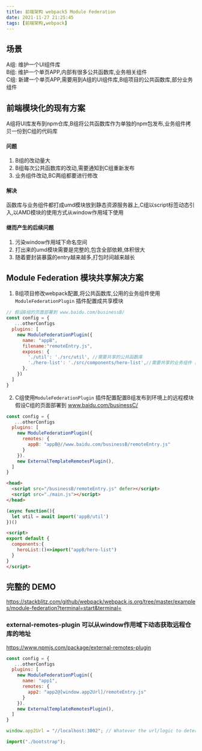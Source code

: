 ```yaml
---
title: 前端架构 webpack5 Module Federation
date: 2021-11-27 21:25:45
tags: [前端架构,webpack]
---
```


## 场景
A组: 维护一个UI组件库  
B组: 维护一个单页APP,内部有很多公共函数库,业务相关组件  
C组: 新建一个单页APP,需要用到A组的UI组件库,B组项目的公共函数库,部分业务组件

## 前端模块化的现有方案
A组将UI库发布到npm仓库,B组将公共函数库作为单独的npm包发布,业务组件拷贝一份到C组的代码库

#### 问题
1. B组的改动量大
2. B组每次公共函数库的改动,需要通知到C组重新发布
3. 业务组件改动,BC两组都要进行修改

#### 解决
函数库与业务组件都打成umd模块放到静态资源服务器上,C组以script标签动态引入,以AMD模块的使用方式从window作用域下使用

#### 继而产生的后续问题
1. 污染window作用域下命名空间
2. 打出来的umd模块需要是完整的,包含全部依赖,体积很大
3. 随着要封装暴露的entry越来越多,打包时间越来越长

## Module Federation 模块共享解决方案
1. B组项目修改webpack配置,将公共函数库,公用的业务组件使用`ModuleFederationPlugin` 插件配置成共享模块

```js B组项目webpack配置
// 假设B组的页面部署到 www.baidu.com/businessB/
const config = {
   ...otherConfigs
  plugins: [
    new ModuleFederationPlugin({
      name: "appB",
      filename:"remoteEntry.js",
      exposes: {
        './util': './src/util', //需要共享的公共函数库 
        './hero-list': './src/components/hero-list',//需要共享的业务组件 英雄列表
      },
    })
  ]
}
```
2. C组使用`ModuleFederationPlugin` 插件配置配置B组发布到环境上的远程模块
假设C组的页面部署到 www.baidu.com/businessC/
```js A组项目webpack配置
const config = {
   ...otherConfigs
  plugins: [
    new ModuleFederationPlugin({
      remotes: {
        appB: "appB@//www.baidu.com/businessB/remoteEntry.js"
      }
    }).
    new ExternalTemplateRemotesPlugin(),
  ]
}
```

```html A组的主页面
<head>
  <script src="/businessB/remoteEntry.js" defer></script>
  <script src="./main.js"></script>
</head> 
```
```js main.js
(async function(){
  let util = await import('appB/util')
})()
```

```html component.vue
<script>
export default {
  components:{
    heroList:()=>import("appB/hero-list")
  }
}
</script>
```
## 完整的 DEMO
https://stackblitz.com/github/webpack/webpack.js.org/tree/master/examples/module-federation?terminal=start&terminal=

### external-remotes-plugin 可以从window作用域下动态获取远程仓库的地址
https://www.npmjs.com/package/external-remotes-plugin

```js host config
const config = {
   ...otherConfigs
  plugins: [
    new ModuleFederationPlugin({
      name: "app1",
      remotes: {
        app2: "app2@[window.app2Url]/remoteEntry.js"
      }
    }).
    new ExternalTemplateRemotesPlugin(),
  ]
}
```

```js host main.js
window.app2Url = "//localhost:3002"; // Whatever the url/logic to determine your remote module is

import("./bootstrap");
```